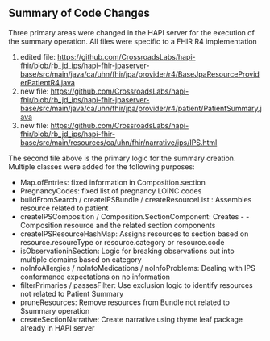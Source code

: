 ## Summary of Code Changes

Three primary areas were changed in the HAPI server for the execution of the summary operation. All files were specific to a FHIR R4 implementation

1. edited file: https://github.com/CrossroadsLabs/hapi-fhir/blob/rb_jd_ips/hapi-fhir-jpaserver-base/src/main/java/ca/uhn/fhir/jpa/provider/r4/BaseJpaResourceProviderPatientR4.java
2. new file: https://github.com/CrossroadsLabs/hapi-fhir/blob/rb_jd_ips/hapi-fhir-jpaserver-base/src/main/java/ca/uhn/fhir/jpa/provider/r4/patient/PatientSummary.java
3. new file: https://github.com/CrossroadsLabs/hapi-fhir/blob/rb_jd_ips/hapi-fhir-base/src/main/resources/ca/uhn/fhir/narrative/ips/IPS.html

The second file above is the primary logic for the summary creation. Multiple classes were added for the following purposes: 

- Map.ofEntries: fixed information in Composition.section 
- PregnancyCodes: fixed list of pregnancy LOINC codes
- buildFromSearch / createIPSBundle / createResourceList : Assembles resource related to patient
- createIPSComposition / Composition.SectionComponent: Creates - - Composition resource and the related section components
- createIPSResourceHashMap: Assigns resources to section based on resource.resoureType or resource.category or resource.code
- isObservationinSection: Logic for breaking observations out into multiple domains based on category
- noInfoAllergies / noInfoMedications / noInfoProblems: Dealing with IPS conformance expectations on no information
- filterPrimaries / passesFilter: Use exclusion logic to identify resources not related to Patient Summary
- pruneResources: Remove resources from Bundle not related to $summary operation 
- createSectionNarrative: Create narrative using thyme leaf package already in HAPI server
